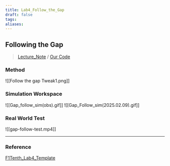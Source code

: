 ```yaml
---
title: Lab4_Follow_the_Gap
draft: false
tags: 
aliases:
---
```

## Following the Gap
> [Lecture_Note](https://docs.google.com/presentation/d/1icJ0SHz2Q6JybGRywRTIHEpZbuQ_K2lmvEoJ-sYO4C4/edit#slide=id.p22) / [Our Code](https://github.com/thejourneyofbabo/f1sim_ws/tree/master/src/lecture_ws/f1tenth_lab4_template)
### Method
![[Follow the gap Tweak1.png]]
### Simulation Workspace
![[Gap_follow_sim(obs).gif]]
![[Gap_Follow_sim(2025.02.09).gif]]
### Real World Test
![[gap-follow-test.mp4]]

---
### Reference
[F1Tenth_Lab4_Template](https://github.com/f1tenth/f1tenth_lab4_template)